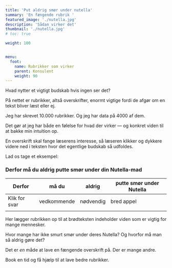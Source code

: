 ```yaml
---
title: 'Put aldrig smør under nutella'
summary: 'En fængende rubrik '
featured_image: './nutella.jpg'
description: 'Sådan virker det'
thumbnail: './nutella.jpg'
# toc: true

weight: 100


menu:
  foot:
    name: Rubrikker som virker 
    parent: Konsulent
    weight: 90
---
```



Hvad nytter et vigtigt budskab hvis ingen ser det?

På nettet er rubrikker, altså overskrifter, enormt vigtige fordi de afgør om en tekst bliver læst eller ej.

Jeg har skrevet 10.000 rubrikker. Og jeg har data på 4000 af dem.

Det gør at jeg har både en følelse for hvad der virker — og konkret viden til at bakke min intuition op.

En overskrift skal fange læserens interesse, så læseren klikker og dykkere videre ned i teksten hvor det egentlige budskab så udfoldes.

Lad os tage et eksempel:

### Derfor må du aldrig putte smør under din Nutella-mad

| Derfor            | må du       | aldrig    | putte smør under Nutella |
| ------            | ----        | ------    | ------------------------ |
| Klik for svar     | vedkommende | nødvendig | bred appel               |
|                   |             |           |                          |

Her lægger rubrikken op til at brødteksten indeholder viden som er vigtig for mange mennesker.

Hvor mange har ikke smurt smør under deres Nutella? Og hvorfor må man så aldrig gøre det?

Det er *en* måde at lave en fængende overskrift på. Der er mange andre.

Book en tid og få hjælp til at lave bedre rubrikker.
